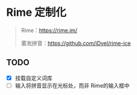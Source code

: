# Rime 定制化

> Rime：https://rime.im/
> 
> 雾凇拼音：https://github.com/iDvel/rime-ice

## TODO

- [x] 挂载自定义词库
- [ ] 输入将拼音显示在光标处，而非 Rime的输入框中